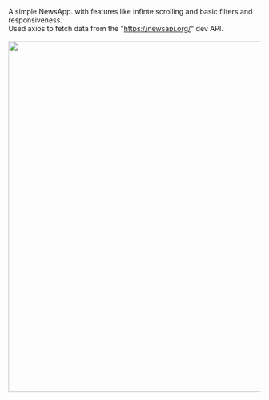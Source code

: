 A simple NewsApp. with features like infinte scrolling and basic filters and responsiveness. <br>
Used axios to fetch data from the "https://newsapi.org/" dev API. <br> <br>
<img src="https://i.ibb.co/nQFhsL7/Screenshot-2024-03-13-011418.png" width="700">
